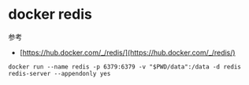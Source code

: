 # docker redis

参考

- [https://hub.docker.com/_/redis/](https://hub.docker.com/_/redis/)

```shel
docker run --name redis -p 6379:6379 -v "$PWD/data":/data -d redis redis-server --appendonly yes
```

